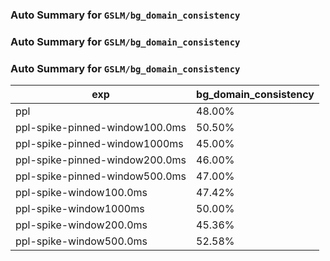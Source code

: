 ### Auto Summary for `GSLM/bg_domain_consistency`

### Auto Summary for `GSLM/bg_domain_consistency`

### Auto Summary for `GSLM/bg_domain_consistency`

<!-- AUTO-GEN: SPLIT TABLE -->
| exp | bg_domain_consistency |
| --- | --- |
| ppl | 48.00% |
| ppl-spike-pinned-window100.0ms | 50.50% |
| ppl-spike-pinned-window1000ms | 45.00% |
| ppl-spike-pinned-window200.0ms | 46.00% |
| ppl-spike-pinned-window500.0ms | 47.00% |
| ppl-spike-window100.0ms | 47.42% |
| ppl-spike-window1000ms | 50.00% |
| ppl-spike-window200.0ms | 45.36% |
| ppl-spike-window500.0ms | 52.58% |
<!-- AUTO-GEN: SPLIT TABLE -->
